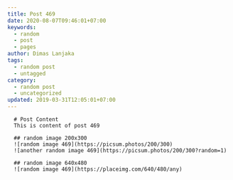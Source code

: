 ```yaml
---
title: Post 469
date: 2020-08-07T09:46:01+07:00
keywords:
  - random
  - post
  - pages
author: Dimas Lanjaka
tags:
  - random post
  - untagged
category:
  - random post
  - uncategorized
updated: 2019-03-31T12:05:01+07:00
---
```


      # Post Content
      This is content of post 469

      ## random image 200x300
      ![random image 469](https://picsum.photos/200/300)
      ![another random image 469](https://picsum.photos/200/300?random=1)

      ## random image 640x480
      ![random image 469](https://placeimg.com/640/480/any)
      